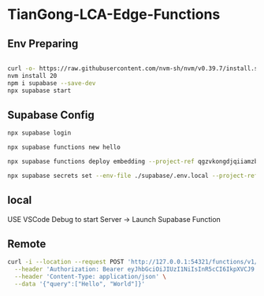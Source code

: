 
# TianGong-LCA-Edge-Functions

## Env Preparing

```bash

curl -o- https://raw.githubusercontent.com/nvm-sh/nvm/v0.39.7/install.sh | bash
nvm install 20
npm i supabase --save-dev
npx supabase start

```

## Supabase Config

```bash
npx supabase login

npx supabase functions new hello

npx supabase functions deploy embedding --project-ref qgzvkongdjqiiamzbbts

npx supabase secrets set --env-file ./supabase/.env.local --project-ref qgzvkongdjqiiamzbbts
```
## local

USE VSCode Debug to start Server -> Launch Supabase Function


## Remote

```bash
curl -i --location --request POST 'http://127.0.0.1:54321/functions/v1/embedding' \
  --header 'Authorization: Bearer eyJhbGciOiJIUzI1NiIsInR5cCI6IkpXVCJ9.eyJpc3MiOiJzdXBhYmFzZS1kZW1vIiwicm9sZSI6ImFub24iLCJleHAiOjE5ODM4MTI5OTZ9.CRXP1A7WOeoJeXxjNni43kdQwgnWNReilDMblYTn_I0' \
  --header 'Content-Type: application/json' \
  --data '{"query":["Hello", "World"]}'
```
